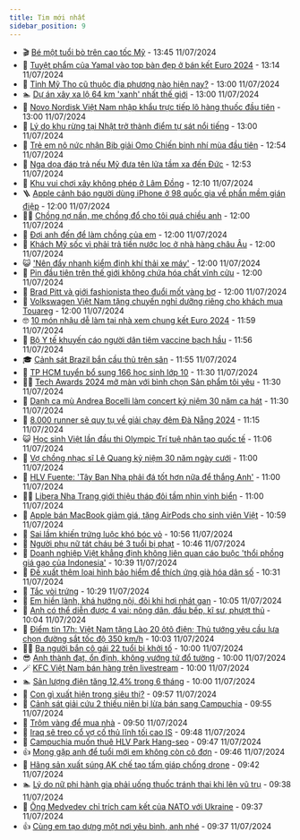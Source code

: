 ```yaml
---
title: Tim mới nhất
sidebar_position: 9
---
```


<!-- vnexpress-tin-moi-nhat:START -->
- 🎬 [Bé một tuổi bò trên cao tốc Mỹ](https://vnexpress.net/be-mot-tuoi-bo-tren-cao-toc-my-4768966.html) - 13:45 11/07/2024
- 🐎 [Tuyệt phẩm của Yamal vào top bàn đẹp ở bán kết Euro 2024](https://vnexpress.net/tuyet-pham-cua-yamal-vao-top-ban-dep-o-ban-ket-euro-2024-4768967.html) - 13:14 11/07/2024
- 🦍 [Tỉnh Mỹ Tho cũ thuộc địa phương nào hiện nay?](https://vnexpress.net/tinh-my-tho-cu-thuoc-dia-phuong-nao-hien-nay-4768936.html) - 13:00 11/07/2024
- 🏊 [Dự án xây xa lộ 64 km &#39;xanh&#39; nhất thế giới](https://vnexpress.net/du-an-xay-xa-lo-64-km-xanh-nhat-the-gioi-4768593.html) - 13:00 11/07/2024
- 🎊 [Novo Nordisk Việt Nam nhập khẩu trực tiếp lô hàng thuốc đầu tiên](https://vnexpress.net/novo-nordisk-viet-nam-nhap-khau-truc-tiep-lo-hang-thuoc-dau-tien-4768965.html) - 13:00 11/07/2024
- 🎃 [Lý do khu rừng tại Nhật trở thành điểm tự sát nổi tiếng](https://vnexpress.net/ly-do-khu-rung-tai-nhat-tro-thanh-diem-tu-sat-noi-tieng-4768887.html) - 13:00 11/07/2024
- 🧰 [Trẻ em nô nức nhận Bib giải Omo Chiến binh nhí mùa đầu tiên](https://vnexpress.net/tre-em-no-nuc-nhan-bib-giai-omo-chien-binh-nhi-mua-dau-tien-4768964.html) - 12:54 11/07/2024
- 🔭 [Nga dọa đáp trả nếu Mỹ đưa tên lửa tầm xa đến Đức](https://vnexpress.net/nga-doa-dap-tra-neu-my-dua-ten-lua-tam-xa-den-duc-4768963.html) - 12:53 11/07/2024
- 🫶 [Khu vui chơi xây không phép ở Lâm Đồng](https://vnexpress.net/khu-vui-choi-xay-khong-phep-sun-valley-farm-4768962.html) - 12:10 11/07/2024
- 🪜 [Apple cảnh báo người dùng iPhone ở 98 quốc gia về phần mềm gián điệp](https://vnexpress.net/apple-canh-bao-nguoi-dung-iphone-o-98-quoc-gia-ve-phan-mem-gian-diep-4768955.html) - 12:00 11/07/2024
- 👨‍🏫 [Chồng nợ nần, mẹ chồng đổ cho tôi quá chiều anh](https://vnexpress.net/chong-no-nan-me-chong-do-cho-toi-qua-chieu-anh-4768937.html) - 12:00 11/07/2024
- 🎊 [Đợi anh đến để làm chồng của em](https://vnexpress.net/doi-anh-den-de-lam-chong-cua-em-4768906.html) - 12:00 11/07/2024
- 🎊 [Khách Mỹ sốc vì phải trả tiền nước lọc ở nhà hàng châu Âu](https://vnexpress.net/khach-my-soc-vi-phai-tra-tien-nuoc-loc-o-nha-hang-chau-au-4768863.html) - 12:00 11/07/2024
- 😺 [&#39;Nên đẩy nhanh kiểm định khí thải xe máy&#39;](https://vnexpress.net/nen-day-nhanh-kiem-dinh-khi-thai-xe-may-4768843.html) - 12:00 11/07/2024
- 🐘 [Pin đầu tiên trên thế giới không chứa hóa chất vĩnh cửu](https://vnexpress.net/pin-dau-tien-tren-the-gioi-khong-chua-hoa-chat-vinh-cuu-4768500.html) - 12:00 11/07/2024
- 🌁 [Brad Pitt và giới fashionista theo đuổi mốt vàng bơ](https://vnexpress.net/brad-pitt-va-gioi-fashionista-theo-duoi-mot-vang-bo-4768030.html) - 12:00 11/07/2024
- 🐲 [Volkswagen Việt Nam tặng chuyến nghỉ dưỡng riêng cho khách mua Touareg](https://vnexpress.net/volkswagen-viet-nam-tang-chuyen-nghi-duong-rieng-cho-khach-mua-touareg-4768945.html) - 12:00 11/07/2024
- 🤓 [10 món nhậu dễ làm tại nhà xem chung kết Euro 2024](https://vnexpress.net/10-mon-nhau-de-lam-tai-nha-xem-chung-ket-euro-2024-4768853.html) - 11:59 11/07/2024
- 💪 [Bộ Y tế khuyến cáo người dân tiêm vaccine bạch hầu](https://vnexpress.net/bo-y-te-khuyen-cao-nguoi-dan-tiem-vaccine-bach-hau-4768958.html) - 11:56 11/07/2024
- 🎓 [Cảnh sát Brazil bắn cầu thủ trên sân](https://vnexpress.net/canh-sat-brazil-ban-cau-thu-tren-san-4768951.html) - 11:55 11/07/2024
- 🫣 [TP HCM tuyển bổ sung 166 học sinh lớp 10](https://vnexpress.net/tp-hcm-tuyen-bo-sung-166-hoc-sinh-lop-10-4768953.html) - 11:30 11/07/2024
- 🧑‍💻 [Tech Awards 2024 mở màn với bình chọn Sản phẩm tôi yêu](https://vnexpress.net/tech-awards-2024-mo-man-voi-binh-chon-san-pham-toi-yeu-4768849.html) - 11:30 11/07/2024
- 🐲 [Danh ca mù Andrea Bocelli làm concert kỷ niệm 30 năm ca hát](https://vnexpress.net/danh-ca-mu-andrea-bocelli-lam-concert-ky-niem-30-nam-ca-hat-4768804.html) - 11:30 11/07/2024
- 🌝 [8.000 runner sẽ quy tụ về giải chạy đêm Đà Nẵng 2024](https://vnexpress.net/8-000-runner-se-quy-tu-ve-giai-chay-dem-da-nang-2024-4768957.html) - 11:15 11/07/2024
- 😺 [Học sinh Việt lần đầu thi Olympic Trí tuệ nhân tạo quốc tế](https://vnexpress.net/hoc-sinh-viet-lan-dau-thi-olympic-tri-tue-nhan-tao-quoc-te-4768285.html) - 11:06 11/07/2024
- 🐎 [Vợ chồng nhạc sĩ Lê Quang kỷ niệm 30 năm ngày cưới](https://vnexpress.net/vo-chong-nhac-si-le-quang-ky-niem-30-nam-ngay-cuoi-4768868.html) - 11:00 11/07/2024
- 🎡 [HLV Fuente: &#39;Tây Ban Nha phải đá tốt hơn nữa để thắng Anh&#39;](https://vnexpress.net/hlv-fuente-tay-ban-nha-phai-da-tot-hon-nua-de-thang-anh-4768918.html) - 11:00 11/07/2024
- 👨‍🏫 [Libera Nha Trang giới thiệu tháp đôi tầm nhìn vịnh biển](https://vnexpress.net/libera-nha-trang-gioi-thieu-thap-doi-tam-nhin-vinh-bien-4767059.html) - 11:00 11/07/2024
- 🦆 [Apple bán MacBook giảm giá, tặng AirPods cho sinh viên Việt](https://vnexpress.net/apple-ban-macbook-giam-gia-tang-airpods-cho-sinh-vien-viet-4768876.html) - 10:59 11/07/2024
- 🚦 [Sai lầm khiến trứng luộc khó bóc vỏ](https://vnexpress.net/sai-lam-khien-trung-luoc-kho-boc-vo-4768704.html) - 10:56 11/07/2024
- 💫 [Người phụ nữ tát cháu bé 3 tuổi bị phạt](https://vnexpress.net/nguoi-phu-nu-tat-chau-be-3-tuoi-bi-phat-4768952.html) - 10:46 11/07/2024
- 🎉 [Doanh nghiệp Việt khẳng định không liên quan cáo buộc &#39;thổi phồng giá gạo của Indonesia&#39;](https://vnexpress.net/doanh-nghiep-viet-khang-dinh-khong-lien-quan-cao-buoc-thoi-phong-gia-gao-cua-indonesia-4768848.html) - 10:39 11/07/2024
- 🌋 [Đề xuất thêm loại hình bảo hiểm để thích ứng già hóa dân số](https://vnexpress.net/de-xuat-them-loai-hinh-bao-hiem-de-thich-ung-gia-hoa-dan-so-4768459.html) - 10:31 11/07/2024
- 🤖 [Tắc vòi trứng](https://vnexpress.net/tac-voi-trung-4768850.html) - 10:29 11/07/2024
- 🦏 [Em hiền lành, khá hướng nội, đôi khi hơi nhát gan](https://vnexpress.net/em-hien-lanh-kha-huong-noi-doi-khi-hoi-nhat-gan-4768904.html) - 10:05 11/07/2024
- 🦩 [Anh có thể diễn được 4 vai: nông dân, đầu bếp, kĩ sư, phượt thủ](https://vnexpress.net/anh-co-the-dien-duoc-4-vai-nong-dan-dau-bep-ki-su-phuot-thu-4768903.html) - 10:04 11/07/2024
- 👺 [Điểm tin 17h: Việt Nam tặng Lào 20 ôtô điện; Thủ tướng yêu cầu lựa chọn đường sắt tốc độ 350 km/h](https://vnexpress.net/diem-tin-17h-viet-nam-tang-lao-20-oto-dien-thu-tuong-yeu-cau-lua-chon-duong-sat-toc-do-350-km-h-4768938.html) - 10:03 11/07/2024
- 🧑‍🏫 [Ba người bắn cô gái 22 tuổi bị khởi tố](https://vnexpress.net/ba-nguoi-ban-co-gai-22-tuoi-tu-vong-bi-khoi-to-4768930.html) - 10:00 11/07/2024
- 😎 [Anh thành đạt, ổn định, không vướng tứ đổ tường](https://vnexpress.net/anh-thanh-dat-on-dinh-khong-vuong-tu-do-tuong-4768905.html) - 10:00 11/07/2024
- 🪄 [KFC Việt Nam bán hàng trên livestream](https://vnexpress.net/kfc-viet-nam-ban-hang-tren-livestream-4768833.html) - 10:00 11/07/2024
- 🏊 [Sản lượng điện tăng 12,4% trong 6 tháng](https://vnexpress.net/san-luong-dien-tang-12-4-trong-6-thang-4768733.html) - 10:00 11/07/2024
- 💃 [Con gì xuất hiện trong siêu thị?](https://vnexpress.net/con-gi-xuat-hien-trong-sieu-thi-4767392.html) - 09:57 11/07/2024
- 🦆 [Cảnh sát giải cứu 2 thiếu niên bị lừa bán sang Campuchia](https://vnexpress.net/canh-sat-giai-cuu-2-thieu-nien-bi-lua-ban-sang-campuchia-4768921.html) - 09:55 11/07/2024
- 🎊 [Trộm vàng để mua nhà](https://vnexpress.net/trom-vang-de-mua-nha-4768924.html) - 09:50 11/07/2024
- 👺 [Iraq sẽ treo cổ vợ cố thủ lĩnh tối cao IS](https://vnexpress.net/iraq-se-treo-co-vo-co-thu-linh-toi-cao-is-4768877.html) - 09:48 11/07/2024
- 🎡 [Campuchia muốn thuê HLV Park Hang-seo](https://vnexpress.net/campuchia-muon-thue-hlv-park-hang-seo-4768925.html) - 09:47 11/07/2024
- 👍 [Mong gặp anh để tuổi mới em không còn cô đơn](https://vnexpress.net/mong-gap-anh-de-tuoi-moi-em-khong-con-co-don-4768902.html) - 09:46 11/07/2024
- 🐎 [Hãng sản xuất súng AK chế tạo tấm giáp chống drone](https://vnexpress.net/hang-san-xuat-sung-ak-che-tao-tam-giap-chong-drone-4768896.html) - 09:42 11/07/2024
- 🏊 [Lý do nữ phi hành gia phải uống thuốc tránh thai khi lên vũ trụ](https://vnexpress.net/ly-do-nu-phi-hanh-gia-phai-uong-thuoc-tranh-thai-khi-len-vu-tru-4768885.html) - 09:38 11/07/2024
- 🦩 [Ông Medvedev chỉ trích cam kết của NATO với Ukraine](https://vnexpress.net/ong-medvedev-chi-trich-cam-ket-cua-nato-voi-ukraine-4768865.html) - 09:37 11/07/2024
- 👍 [Cùng em tạo dựng một nơi yêu bình, anh nhé](https://vnexpress.net/cung-em-tao-dung-mot-noi-yeu-binh-anh-nhe-4768901.html) - 09:37 11/07/2024<!-- vnexpress-tin-moi-nhat:END -->

